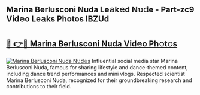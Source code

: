 ## Marina Berlusconi Nuda Le𝚊k𝚎d N𝚞𝚍e - Part-zc9 Vid𝚎o Le𝚊ks Photos IBZUd

# <h2><a href="http://fbfek8o.evod.top/?m=Marina+Berlusconi+Nuda">🔗 👉🔴 Marina Berlusconi Nuda Vid𝚎o Ph𝚘t𝚘s</a></h2>

[![Marina Berlusconi Nuda N𝚞d𝚎s](https://i.imgur.com/8V9OHl7.gif)](http://fbfek8o.evod.top/?m=Marina+Berlusconi+Nuda)
Influential social media star Marina Berlusconi Nuda, famous for sharing lifestyle and dance-themed content, including dance trend performances and mini vlogs. Respected scientist Marina Berlusconi Nuda, recognized for their groundbreaking research and contributions to their field. 
